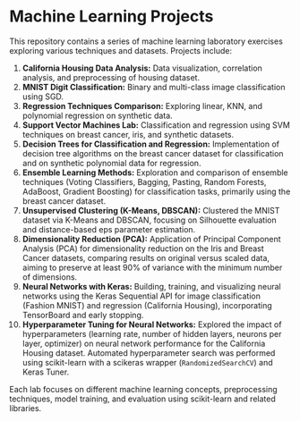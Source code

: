# Machine Learning Projects

This repository contains a series of machine learning laboratory exercises exploring various techniques and datasets. Projects include:

1.  **California Housing Data Analysis:** Data visualization, correlation analysis, and preprocessing of housing dataset.
2.  **MNIST Digit Classification:** Binary and multi-class image classification using SGD.
3.  **Regression Techniques Comparison:** Exploring linear, KNN, and polynomial regression on synthetic data.
4.  **Support Vector Machines Lab:** Classification and regression using SVM techniques on breast cancer, iris, and synthetic datasets.
5.  **Decision Trees for Classification and Regression:** Implementation of decision tree algorithms on the breast cancer dataset for classification and on synthetic polynomial data for regression.
6.  **Ensemble Learning Methods:** Exploration and comparison of ensemble techniques (Voting Classifiers, Bagging, Pasting, Random Forests, AdaBoost, Gradient Boosting) for classification tasks, primarily using the breast cancer dataset.
7.  **Unsupervised Clustering (K-Means, DBSCAN):** Clustered the MNIST dataset via K-Means and DBSCAN, focusing on Silhouette evaluation and distance-based eps parameter estimation.
8.  **Dimensionality Reduction (PCA):** Application of Principal Component Analysis (PCA) for dimensionality reduction on the Iris and Breast Cancer datasets, comparing results on original versus scaled data, aiming to preserve at least 90% of variance with the minimum number of dimensions.
9.  **Neural Networks with Keras:** Building, training, and visualizing neural networks using the Keras Sequential API for image classification (Fashion MNIST) and regression (California Housing), incorporating TensorBoard and early stopping.
10. **Hyperparameter Tuning for Neural Networks:** Explored the impact of hyperparameters (learning rate, number of hidden layers, neurons per layer, optimizer) on neural network performance for the California Housing dataset. Automated hyperparameter search was performed using scikit-learn with a scikeras wrapper (`RandomizedSearchCV`) and Keras Tuner.

Each lab focuses on different machine learning concepts, preprocessing techniques, model training, and evaluation using scikit-learn and related libraries.
